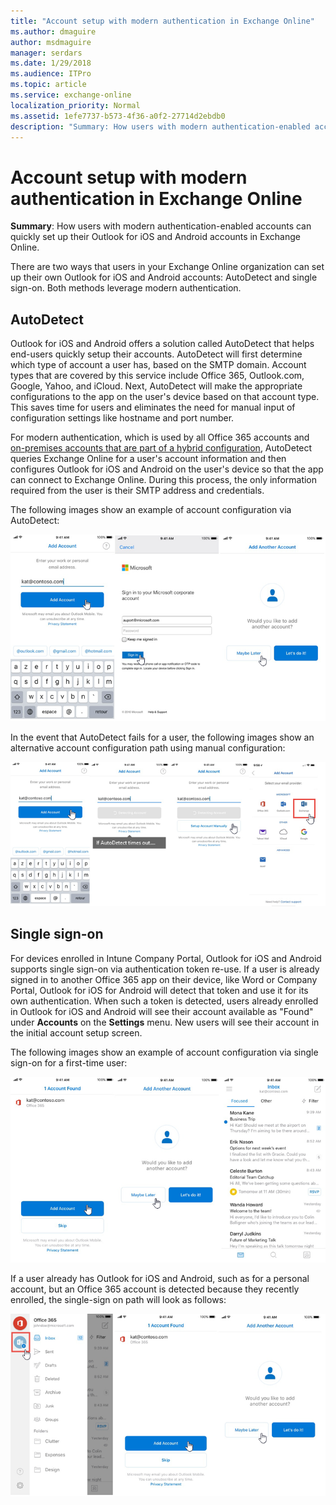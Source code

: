 ```yaml
---
title: "Account setup with modern authentication in Exchange Online"
ms.author: dmaguire
author: msdmaguire
manager: serdars
ms.date: 1/29/2018
ms.audience: ITPro
ms.topic: article
ms.service: exchange-online
localization_priority: Normal
ms.assetid: 1efe7737-b573-4f36-a0f2-27714d2ebdb0
description: "Summary: How users with modern authentication-enabled accounts can quickly set up their Outlook for iOS and Android accounts in Exchange Online."
---
```


# Account setup with modern authentication in Exchange Online

 **Summary**: How users with modern authentication-enabled accounts can quickly set up their Outlook for iOS and Android accounts in Exchange Online.
  
There are two ways that users in your Exchange Online organization can set up their own Outlook for iOS and Android accounts: AutoDetect and single sign-on. Both methods leverage modern authentication.
  
## AutoDetect

Outlook for iOS and Android offers a solution called AutoDetect that helps end-users quickly setup their accounts. AutoDetect will first determine which type of account a user has, based on the SMTP domain. Account types that are covered by this service include Office 365, Outlook.com, Google, Yahoo, and iCloud. Next, AutoDetect will make the appropriate configurations to the app on the user's device based on that account type. This saves time for users and eliminates the need for manual input of configuration settings like hostname and port number.
  
For modern authentication, which is used by all Office 365 accounts and [on-premises accounts that are part of a hybrid configuration](https://blogs.technet.microsoft.com/exchange/2017/09/27/tap-outlook-mobile-support-for-exchange-on-premises-with-microsoft-enterprise-mobility-security/), AutoDetect queries Exchange Online for a user's account information and then configures Outlook for iOS and Android on the user's device so that the app can connect to Exchange Online. During this process, the only information required from the user is their SMTP address and credentials.
  
The following images show an example of account configuration via AutoDetect:
  
![Outlook for iOS and Android onboarding](../../media/67c22e0d-ba01-4923-bdb9-375f26ec90fb.png)
  
In the event that AutoDetect fails for a user, the following images show an alternative account configuration path using manual configuration:
  
![Manaul account setup for Outlook for iOS and Android](../../media/fdb9b8e8-499d-4702-b362-4fe9a2e9c978.png)
  
## Single sign-on

For devices enrolled in Intune Company Portal, Outlook for iOS and Android supports single sign-on via authentication token re-use. If a user is already signed in to another Office 365 app on their device, like Word or Company Portal, Outlook for iOS for Android will detect that token and use it for its own authentication. When such a token is detected, users already enrolled in Outlook for iOS and Android will see their account available as "Found" under **Accounts** on the **Settings** menu. New users will see their account in the initial account setup screen. 
  
The following images show an example of account configuration via single sign-on for a first-time user:
  
![Single sign-on in Outlook for iOS and Android](../../media/d11691ca-49e9-4282-80f0-c73547ccc98e.png)
  
If a user already has Outlook for iOS and Android, such as for a personal account, but an Office 365 account is detected because they recently enrolled, the single-sign on path will look as follows:
  
![Alternative single-sign on path for Outlook for iOS and Android](../../media/e24efc89-10e1-4a11-b80c-bbfc08033334.png)
  

